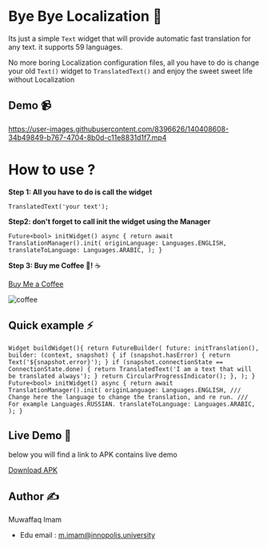 # Bye Bye Localization 👋
Its just a simple `Text` widget that will provide automatic fast translation for any text. it supports 59 languages.

No more boring Localization configuration files, all you have to do is change your old `Text()` widget to `TranslatedText()` and enjoy the sweet sweet life without Localization
 
## Demo 📹

https://user-images.githubusercontent.com/8396626/140408608-34b49849-b767-4704-8b0d-c11e8831d1f7.mp4


# How to use ?
**Step 1: All you have to do is call the widget**

`TranslatedText('your text');`

 **Step2: don't forget to call init the widget using the Manager**

 ` Future<bool> initWidget() async {
    return await TranslationManager().init(
      originLanguage: Languages.ENGLISH,
      translateToLanguage: Languages.ARABIC,
    );
  } 
`

**Step 3: Buy me Coffee 🙂!** ☕️

[Buy Me a Coffee](https://bit.ly/3bHVfGH)

![coffee](https://user-images.githubusercontent.com/8396626/140408636-4b91040e-5d89-41e0-9fe4-0e814a142c62.png)

## Quick example ⚡️
` Widget buildWidget(){
    return FutureBuilder(
      future: initTranslation(),
      builder: (context, snapshot) {
        if (snapshot.hasError) {
          return Text('${snapshot.error}');
        }
        if (snapshot.connectionState == ConnectionState.done) {
          return TranslatedText('I am a text that will be translated always');
        }
        return CircularProgressIndicator();
      },
    );
  }
  Future<bool> initWidget() async {
    return await TranslationManager().init(
      originLanguage: Languages.ENGLISH,
      /// Change here the language to change the translation, and re run.
      /// For example Languages.RUSSIAN.
      translateToLanguage: Languages.ARABIC,
    );
  }
`


## Live Demo 🔆
below you will find a link to APK contains live demo 

[Download APK](https://www.dropbox.com/s/3o6t4f9mxnf94hu/bye%20bye%20localization.apk?dl=0)

## Author ✍️
Muwaffaq Imam
- Edu email : m.imam@innopolis.university	
